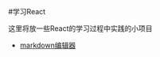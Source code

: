 #学习React

这里将放一些React的学习过程中实践的小项目

- [markdown编辑器](http://lingyucoder.github.io/learn-canvas/page/md-editor/index.html)

